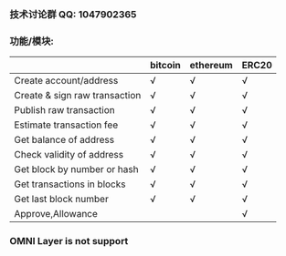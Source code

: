 ### 技术讨论群 QQ: 1047902365

### 功能/模块:
|                               | bitcoin | ethereum | ERC20 |
| ----------------------------- | ------- | -------- | ----- |
| Create account/address        | √       | √        | √     |
| Create & sign raw transaction | √       | √        | √     |
| Publish  raw transaction      | √       | √        | √     |
| Estimate transaction fee      | √       | √        | √     |
| Get balance of address        | √       | √        | √     |
| Check validity of address     | √       | √        | √     |
| Get block by number or hash   | √       | √        | √     |
| Get transactions in blocks    | √       | √        | √     |
| Get last block number         | √       | √        | √     |
| Approve,Allowance             |         |          | √     |

### OMNI Layer is not support

